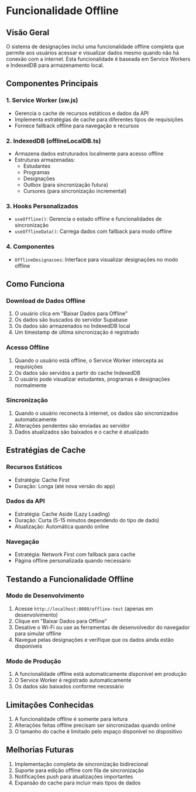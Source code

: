 # Funcionalidade Offline

## Visão Geral

O sistema de designações inclui uma funcionalidade offline completa que permite aos usuários acessar e visualizar dados mesmo quando não há conexão com a internet. Esta funcionalidade é baseada em Service Workers e IndexedDB para armazenamento local.

## Componentes Principais

### 1. Service Worker (sw.js)
- Gerencia o cache de recursos estáticos e dados da API
- Implementa estratégias de cache para diferentes tipos de requisições
- Fornece fallback offline para navegação e recursos

### 2. IndexedDB (offlineLocalDB.ts)
- Armazena dados estruturados localmente para acesso offline
- Estruturas armazenadas:
  - Estudantes
  - Programas
  - Designações
  - Outbox (para sincronização futura)
  - Cursores (para sincronização incremental)

### 3. Hooks Personalizados
- `useOffline()`: Gerencia o estado offline e funcionalidades de sincronização
- `useOfflineData()`: Carrega dados com fallback para modo offline

### 4. Componentes
- `OfflineDesignacoes`: Interface para visualizar designações no modo offline

## Como Funciona

### Download de Dados Offline
1. O usuário clica em "Baixar Dados para Offline"
2. Os dados são buscados do servidor Supabase
3. Os dados são armazenados no IndexedDB local
4. Um timestamp de última sincronização é registrado

### Acesso Offline
1. Quando o usuário está offline, o Service Worker intercepta as requisições
2. Os dados são servidos a partir do cache IndexedDB
3. O usuário pode visualizar estudantes, programas e designações normalmente

### Sincronização
1. Quando o usuário reconecta à internet, os dados são sincronizados automaticamente
2. Alterações pendentes são enviadas ao servidor
3. Dados atualizados são baixados e o cache é atualizado

## Estratégias de Cache

### Recursos Estáticos
- Estratégia: Cache First
- Duração: Longa (até nova versão do app)

### Dados da API
- Estratégia: Cache Aside (Lazy Loading)
- Duração: Curta (5-15 minutos dependendo do tipo de dado)
- Atualização: Automática quando online

### Navegação
- Estratégia: Network First com fallback para cache
- Página offline personalizada quando necessário

## Testando a Funcionalidade Offline

### Modo de Desenvolvimento
1. Acesse `http://localhost:8080/offline-test` (apenas em desenvolvimento)
2. Clique em "Baixar Dados para Offline"
3. Desative o Wi-Fi ou use as ferramentas de desenvolvedor do navegador para simular offline
4. Navegue pelas designações e verifique que os dados ainda estão disponíveis

### Modo de Produção
1. A funcionalidade offline está automaticamente disponível em produção
2. O Service Worker é registrado automaticamente
3. Os dados são baixados conforme necessário

## Limitações Conhecidas

1. A funcionalidade offline é somente para leitura
2. Alterações feitas offline precisam ser sincronizadas quando online
3. O tamanho do cache é limitado pelo espaço disponível no dispositivo

## Melhorias Futuras

1. Implementação completa de sincronização bidirecional
2. Suporte para edição offline com fila de sincronização
3. Notificações push para atualizações importantes
4. Expansão do cache para incluir mais tipos de dados